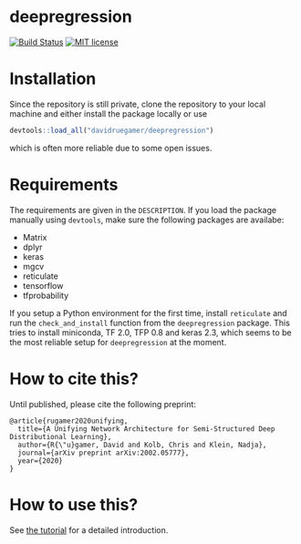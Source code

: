 
# deepregression

[![Build
Status](https://travis-ci.com/davidruegamer/deepregression.svg?token=UQrq5mDFv9MYhofnJ2xn&branch=master)](https://travis-ci.com/davidruegamer/deepregression)
[![MIT license](http://img.shields.io/badge/license-MIT-brightgreen.svg)](http://opensource.org/licenses/MIT)

# Installation

Since the repository is still private, clone the repository to your
local machine and either install the package locally or use
``` r
devtools::load_all("davidruegamer/deepregression")
```
which is often more reliable due to some open issues.

# Requirements

The requirements are given in the `DESCRIPTION`. If you load the package manually using `devtools`, make sure the following packages are availabe:

  - Matrix
  - dplyr
  - keras
  - mgcv
  - reticulate
  - tensorflow
  - tfprobability

If you setup a Python environment for the first time, install `reticulate` and run the `check_and_install` function from the `deepregression` package. This tries to install miniconda, TF 2.0, TFP 0.8 and keras 2.3, which seems to be the most reliable setup for `deepregression` at the moment.

# How to cite this?

Until published, please cite the following preprint:

    @article{rugamer2020unifying,
      title={A Unifying Network Architecture for Semi-Structured Deep Distributional Learning},
      author={R{\"u}gamer, David and Kolb, Chris and Klein, Nadja},
      journal={arXiv preprint arXiv:2002.05777},
      year={2020}
    }

# How to use this?

See [the tutorial](vignettes/tutorial.md) for a detailed introduction.
